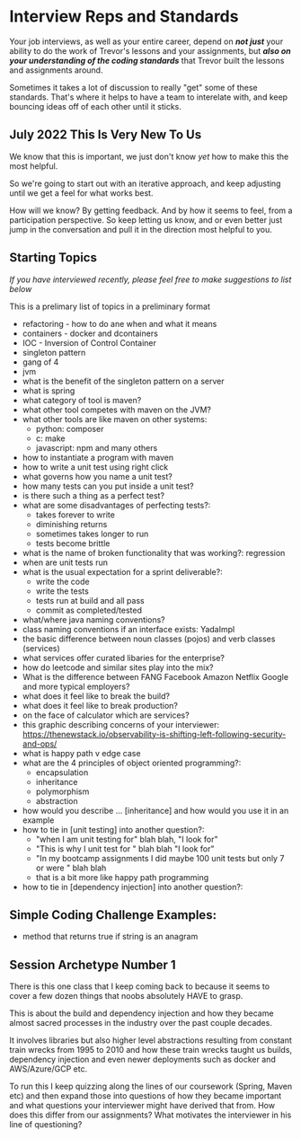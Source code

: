 # Interview Reps and Standards

Your job interviews, as well as your entire career, depend on _**not just**_ your ability to do the work of Trevor's lessons and your assignments, but _**also on your understanding of the coding standards**_ that Trevor built the lessons and assignments around.

Sometimes it takes a lot of discussion to really "get" some of these standards. That's where it helps to have a team to interelate with, and keep bouncing ideas off of each other until it sticks.

## July 2022 This Is Very New To Us

We know that this is important, we just don't know _yet_ how to make this the most helpful.

So we're going to start out with an iterative approach, and keep adjusting until we get a feel for what works best.

How will we know? By getting feedback. And by how it seems to feel, from a participation perspective. So keep letting us know, and or even better just jump in the conversation and pull it in the direction most helpful to you.


## Starting Topics

_If you have interviewed recently, please feel free to make suggestions to list below_

This is a prelimary list of topics in a preliminary format

- refactoring - how to do ane when and what it means
- containers - docker and dcontainers
- IOC - Inversion of Control Container
- singleton pattern
- gang of 4
- jvm
- what is the benefit of the singleton pattern on a server
- what is spring
- what category of tool is maven?
- what other tool competes with maven on the JVM?
- what other tools are like maven on other systems:
  - python: composer
  - c: make
  - javascript: npm and many others
- how to instantiate a program with maven
- how to write a unit test using right click
- what governs how you name a unit test?
- how many tests can you put inside a unit test?
- is there such a thing as a perfect test?
- what are some disadvantages of perfecting tests?:
  - takes forever to write
  - diminishing returns
  - sometimes takes longer to run
  - tests become brittle
- what is the name of broken functionality that was working?:
  regression
- when are unit tests run
- what is the usual expectation for a sprint deliverable?:
  - write the code
  - write the tests
  - tests run at build and all pass
  - commit as completed/tested
- what/where java naming conventions?
- class naming conventions if an interface exists: YadaImpl
- the basic difference between noun classes (pojos) and verb classes (services)
- what services offer curated libaries for the enterprise?
- how do leetcode and similar sites play into the mix?
- What is the difference between  FANG Facebook Amazon Netflix Google and more typical employers?
- what does it feel like to break the build?
- what does it feel like to break production?
- on the face of calculator which are services?
- this graphic describing concerns of your interviewer:
    https://thenewstack.io/observability-is-shifting-left-following-security-and-ops/
- what is happy path v edge case
- what are the 4 principles of object oriented programming?:
  - encapsulation
  - inheritance
  - polymorphism
  - abstraction
- how would you describe ... [inheritance] and how would you use it in an example
- how to tie in [unit testing] into another question?:
  - "when I am unit testing for" blah blah, "I look for"
  - "This is why I unit test for " blah blah "I look for"
  - "In my bootcamp assignments I did maybe 100 unit tests but only 7 or were " blah blah
  - that is a bit more like happy path programming
- how to tie in [dependency injection] into another question?:
    
## Simple Coding Challenge Examples:

- method that returns true if string is an anagram

## Session Archetype Number 1

There is this one class that I keep coming back to because it seems to cover a few dozen things that noobs absolutely HAVE to grasp.

This is about the build and dependency injection and how they became almost sacred processes in the industry over the past couple decades.

It involves libraries but also higher level abstractions resulting from constant train wrecks from 1995 to 2010 and how these train wrecks taught us builds, dependency injection and even newer deployments such as docker and AWS/Azure/GCP etc.

To run this I keep quizzing along the lines of our coursework (Spring, Maven etc) and then expand those into questions of how they became important and what questions your interviewer might have derived that from. How does this differ from our assignments? What motivates the interviewer in his line of questioning?